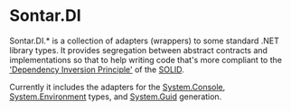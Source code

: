 # Sontar.DI

Sontar.DI.* is a collection of adapters (wrappers) to some standard .NET library types. It provides
segregation between abstract contracts and implementations so that to help writing code that's more
compliant to the ['Dependency Inversion Principle'](https://en.wikipedia.org/wiki/Dependency_inversion_principle)
of the [SOLID](https://en.wikipedia.org/wiki/SOLID).

Currently it includes the adapters for the
[System.Console](https://learn.microsoft.com/en-us/dotnet/api/system.console?view=net-9.0),
[System.Environment](https://learn.microsoft.com/en-us/dotnet/api/system.environment?view=net-9.0)
types, and [System.Guid](https://learn.microsoft.com/en-us/dotnet/api/system.guid?view=net-9.0)
generation.
